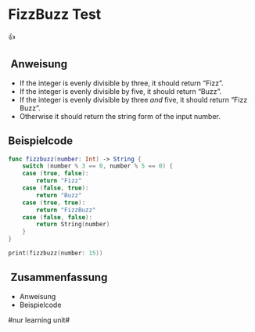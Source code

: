 # FizzBuzz Test
👍

##  Anweisung
-   If the integer is evenly divisible by three, it should return “Fizz”.
-   If the integer is evenly divisible by five, it should return “Buzz”.
-   If the integer is evenly divisible by three  _and_  five, it should return “Fizz Buzz”.
-   Otherwise it should return the string form of the input number.

## Beispielcode
```swift
func fizzbuzz(number: Int) -> String {
    switch (number % 3 == 0, number % 5 == 0) {
    case (true, false):
        return "Fizz"
    case (false, true):
        return "Buzz"
    case (true, true):
        return "FizzBuzz"
    case (false, false):
        return String(number)
    }
}

print(fizzbuzz(number: 15))
```

##  Zusammenfassung
- Anweisung
- Beispielcode


#nur learning unit#